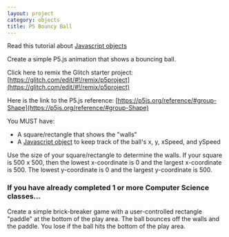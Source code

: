 ```yaml
---
layout: project
category: objects
title: P5 Bouncy Ball
---
```


Read this tutorial about [Javascript objects](https://www.w3schools.com/js/js_objects.asp)

Create a simple P5.js animation that shows a bouncing ball.

Click here to remix the Glitch starter project: [https://glitch.com/edit/#!/remix/p5project](https://glitch.com/edit/#!/remix/p5project)

Here is the link to the P5.js reference: [https://p5js.org/reference/#group-Shape](https://p5js.org/reference/#group-Shape)

You MUST have:

  - A square/rectangle that shows the "walls"
  - A [Javascript object](https://www.w3schools.com/js/js_objects.asp) to keep track of the ball's x, y, xSpeed, and ySpeed

Use the size of your square/rectangle to determine the walls. If your square is 500 x 500, then the lowest x-coordinate is 0 and the largest x-coordinate is 500. The lowest y-coordinate is 0 and the largest y-coordinate is 500.

### If you have already completed 1 or more Computer Science classes...
Create a simple brick-breaker game with a user-controlled rectangle "paddle" at the bottom of the play area. The ball bounces off the walls and the paddle. You lose if the ball hits the bottom of the play area.
